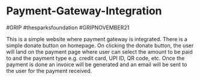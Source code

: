 # Payment-Gateway-Integration
#GRIP #thesparksfoundation #GRIPNOVEMBER21

This is a simple website where payment gateway is integrated.
There is a simple donate button on homepage. On clicking the donate button, the user will land on the payment page where user can select the amount to be paid to and the payment type e.g. credit card, UPI ID, QR code, etc.
Once the payment is done an invoice will be generated and an email will be sent to the user for the payment received. 
